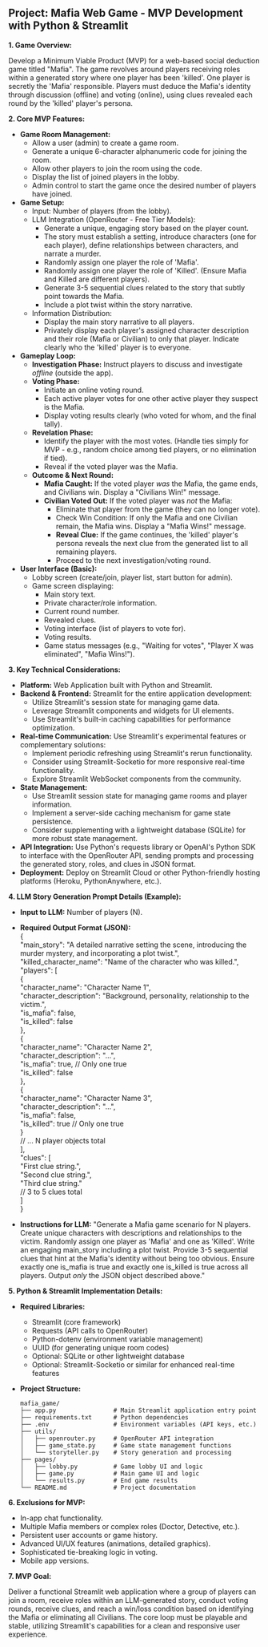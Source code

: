 ## **Project: Mafia Web Game \- MVP Development with Python & Streamlit**

**1\. Game Overview:**

Develop a Minimum Viable Product (MVP) for a web-based social deduction game titled "Mafia". The game revolves around players receiving roles within a generated story where one player has been 'killed'. One player is secretly the 'Mafia' responsible. Players must deduce the Mafia's identity through discussion (offline) and voting (online), using clues revealed each round by the 'killed' player's persona.

**2\. Core MVP Features:**

* **Game Room Management:**  
  * Allow a user (admin) to create a game room.  
  * Generate a unique 6-character alphanumeric code for joining the room.  
  * Allow other players to join the room using the code.  
  * Display the list of joined players in the lobby.  
  * Admin control to start the game once the desired number of players have joined.  
* **Game Setup:**  
  * Input: Number of players (from the lobby).  
  * LLM Integration (OpenRouter \- Free Tier Models):  
    * Generate a unique, engaging story based on the player count.  
    * The story must establish a setting, introduce characters (one for each player), define relationships between characters, and narrate a murder.  
    * Randomly assign one player the role of 'Mafia'.  
    * Randomly assign one player the role of 'Killed'. (Ensure Mafia and Killed are different players).  
    * Generate 3-5 sequential clues related to the story that subtly point towards the Mafia.  
    * Include a plot twist within the story narrative.  
  * Information Distribution:  
    * Display the main story narrative to all players.  
    * Privately display each player's assigned character description and their role (Mafia or Civilian) to only that player. Indicate clearly who the 'killed' player is to everyone.  
* **Gameplay Loop:**  
  * **Investigation Phase:** Instruct players to discuss and investigate *offline* (outside the app).  
  * **Voting Phase:**  
    * Initiate an online voting round.  
    * Each active player votes for one other active player they suspect is the Mafia.  
    * Display voting results clearly (who voted for whom, and the final tally).  
  * **Revelation Phase:**  
    * Identify the player with the most votes. (Handle ties simply for MVP \- e.g., random choice among tied players, or no elimination if tied).  
    * Reveal if the voted player was the Mafia.  
  * **Outcome & Next Round:**  
    * **Mafia Caught:** If the voted player *was* the Mafia, the game ends, and Civilians win. Display a "Civilians Win\!" message.  
    * **Civilian Voted Out:** If the voted player was *not* the Mafia:  
      * Eliminate that player from the game (they can no longer vote).  
      * Check Win Condition: If only the Mafia and one Civilian remain, the Mafia wins. Display a "Mafia Wins\!" message.  
      * **Reveal Clue:** If the game continues, the 'killed' player's persona reveals the next clue from the generated list to all remaining players.  
      * Proceed to the next investigation/voting round.  
* **User Interface (Basic):**  
  * Lobby screen (create/join, player list, start button for admin).  
  * Game screen displaying:  
    * Main story text.  
    * Private character/role information.  
    * Current round number.  
    * Revealed clues.  
    * Voting interface (list of players to vote for).  
    * Voting results.  
    * Game status messages (e.g., "Waiting for votes", "Player X was eliminated", "Mafia Wins\!").

**3\. Key Technical Considerations:**

* **Platform:** Web Application built with Python and Streamlit.  
* **Backend & Frontend:** Streamlit for the entire application development:
  * Utilize Streamlit's session state for managing game data.
  * Leverage Streamlit components and widgets for UI elements.
  * Use Streamlit's built-in caching capabilities for performance optimization.
* **Real-time Communication:** Use Streamlit's experimental features or complementary solutions:
  * Implement periodic refreshing using Streamlit's rerun functionality.
  * Consider using Streamlit-Socketio for more responsive real-time functionality.
  * Explore Streamlit WebSocket components from the community.
* **State Management:** 
  * Use Streamlit session state for managing game rooms and player information.
  * Implement a server-side caching mechanism for game state persistence.
  * Consider supplementing with a lightweight database (SQLite) for more robust state management.
* **API Integration:** Use Python's requests library or OpenAI's Python SDK to interface with the OpenRouter API, sending prompts and processing the generated story, roles, and clues in JSON format.
* **Deployment:** Deploy on Streamlit Cloud or other Python-friendly hosting platforms (Heroku, PythonAnywhere, etc.).

**4\. LLM Story Generation Prompt Details (Example):**

* **Input to LLM:** Number of players (N).  
* **Required Output Format (JSON):**  
  {  
    "main\_story": "A detailed narrative setting the scene, introducing the murder mystery, and incorporating a plot twist.",  
    "killed\_character\_name": "Name of the character who was killed.",  
    "players": \[  
      {  
        "character\_name": "Character Name 1",  
        "character\_description": "Background, personality, relationship to the victim.",  
        "is\_mafia": false,  
        "is\_killed": false  
      },  
      {  
        "character\_name": "Character Name 2",  
        "character\_description": "...",  
        "is\_mafia": true, // Only one true  
        "is\_killed": false  
      },  
      {  
        "character\_name": "Character Name 3",  
        "character\_description": "...",  
        "is\_mafia": false,  
        "is\_killed": true // Only one true  
      }  
      // ... N player objects total  
    \],  
    "clues": \[  
      "First clue string.",  
      "Second clue string.",  
      "Third clue string."  
      // 3 to 5 clues total  
    \]  
  }

* **Instructions for LLM:** "Generate a Mafia game scenario for N players. Create unique characters with descriptions and relationships to the victim. Randomly assign one player as 'Mafia' and one as 'Killed'. Write an engaging main\_story including a plot twist. Provide 3-5 sequential clues that hint at the Mafia's identity without being too obvious. Ensure exactly one is\_mafia is true and exactly one is\_killed is true across all players. Output *only* the JSON object described above."

**5\. Python & Streamlit Implementation Details:**

* **Required Libraries:**
  * Streamlit (core framework)
  * Requests (API calls to OpenRouter)
  * Python-dotenv (environment variable management)
  * UUID (for generating unique room codes)
  * Optional: SQLite or other lightweight database
  * Optional: Streamlit-Socketio or similar for enhanced real-time features

* **Project Structure:**
  ```
  mafia_game/
  ├── app.py                # Main Streamlit application entry point
  ├── requirements.txt      # Python dependencies
  ├── .env                  # Environment variables (API keys, etc.)
  ├── utils/
  │   ├── openrouter.py     # OpenRouter API integration
  │   ├── game_state.py     # Game state management functions
  │   └── storyteller.py    # Story generation and processing
  ├── pages/
  │   ├── lobby.py          # Game lobby UI and logic
  │   ├── game.py           # Main game UI and logic
  │   └── results.py        # End game results
  └── README.md             # Project documentation
  ```

**6\. Exclusions for MVP:**

* In-app chat functionality.  
* Multiple Mafia members or complex roles (Doctor, Detective, etc.).  
* Persistent user accounts or game history.  
* Advanced UI/UX features (animations, detailed graphics).  
* Sophisticated tie-breaking logic in voting.  
* Mobile app versions.

**7\. MVP Goal:**

Deliver a functional Streamlit web application where a group of players can join a room, receive roles within an LLM-generated story, conduct voting rounds, receive clues, and reach a win/loss condition based on identifying the Mafia or eliminating all Civilians. The core loop must be playable and stable, utilizing Streamlit's capabilities for a clean and responsive user experience.